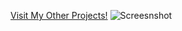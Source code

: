 [Visit My Other Projects!](https://www.anjancodes.me/Orgzy)
![Screesnshot](https://user-images.githubusercontent.com/22571613/80244076-fce72300-8685-11ea-824f-3dea5726b8e8.png)
